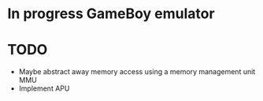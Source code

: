 # In progress GameBoy emulator


# TODO
- Maybe abstract away memory access using a memory management unit MMU
- Implement APU
